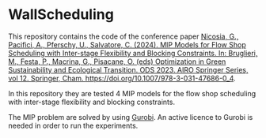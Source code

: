 # WallScheduling

This repository contains the code of the conference paper <a href="https://link.springer.com/chapter/10.1007/978-3-031-47686-0_4#citeas">Nicosia, G., Pacifici, A., Pferschy, U., Salvatore, C. (2024). MIP Models for Flow Shop Scheduling with Inter-stage Flexibility and Blocking Constraints. In: Bruglieri, M., Festa, P., Macrina, G., Pisacane, O. (eds) Optimization in Green Sustainability and Ecological Transition. ODS 2023. AIRO Springer Series, vol 12. Springer, Cham. https://doi.org/10.1007/978-3-031-47686-0_4</a>.

In this repository they are tested 4 MIP models for the flow shop scheduling with inter-stage flexibility and blocking constraints.

The MIP problem are solved by using <a href="https://www.gurobi.com/">Gurobi</a>. An active licence to Gurobi is needed in order to run the experiments.
